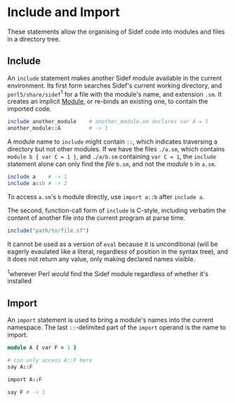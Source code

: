 # Include and Import

These statements allow the organising of Sidef code into modules and files in a directory tree.

## Include

An `include` statement makes another Sidef module available in the current environment. Its first form searches Sidef's current working directory, and `perl5/share/sidef`<sup>1</sup> for a file with the module's name, and extension `.sm`. It creates an implicit [Module](syntax_and_semantics/modules.md), or re-binds an existing one, to contain the imported code.

```ruby
include another_module    # another_module.sm declares var A = 1
another_module::A         # -> 1
```

A module name to `include` might contain `::`, which indicates traversing a directory but not other modules.
If we have the files `./a.sm`, which contains `module b { var C = 1 }`, and `./a/b.sm` containing `var C = 1`, the `include` statement alone can only find the *file* `b.sm`, and not the *module* `b` in `a.sm`.

```ruby
include a    # -> 1
include a::b # -> 2
```

To access `a.sm`'s `b` module directly, use `import a::b` after `include a`.

The second, function-call form of `include` is C-style, including verbatim the content of another file into the current program at parse time.

```ruby
include("path/to/file.sf")
```

It cannot be used as a version of `eval` because it is unconditional (will be eagerly evaulated like a literal, regardless of position in the syntax tree), and it does not return any value, only making declared names visible.

<sup>1</sup>wherever Perl *would* find the Sidef module regardless of whether it's installed

## Import

An `import` statement is used to bring a module's names into the current namespace. The last `::`-delimited part of the `import` operand is the name to import.

<!--
document how to import multiple names at once, it is only vaguely mentioned in the wiki
scoping of imported names as well
-->

```ruby
module A { var F = 1 }

# can only access A::F here
say A::F

import A::F

say F # -> 1
```
